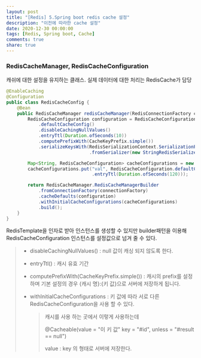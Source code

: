 ```yaml
---
layout: post
title: "[Redis] 5.Spring boot redis cache 설정"
description: "이전에 따라한 cache 설정"
date: 2020-12-30 00:00:00
tags: [Redis, Spring boot, Cache]
comments: true
share: true
---
```




### RedisCacheManager, RedisCacheConfiguration

캐쉬에 대한 설정을 유지하는 클래스. 실제 데이터에 대한 처리는 RedisCache가 담당

```java
@EnableCaching
@Configuration
public class RedisCacheConfig {
    @Bean
    public RedisCacheManager redisCacheManager(RedisConnectionFactory connectionFactory) {
        RedisCacheConfiguration configuration = RedisCacheConfiguration
            .defaultCacheConfig()
            .disableCachingNullValues()
            .entryTtl(Duration.ofSeconds(10))
            .computePrefixWith(CacheKeyPrefix.simple())
            .serializeKeysWith(RedisSerializationContext.SerializationPair
                               .fromSerializer(new StringRedisSerializer()));

        Map<String, RedisCacheConfiguration> cacheConfigurations = new HashMap<>();
        cacheConfigurations.put("val", RedisCacheConfiguration.defaultCacheConfig()
                                .entryTtl(Duration.ofSeconds(120)));

        return RedisCacheManager.RedisCacheManagerBuilder
            .fromConnectionFactory(connectionFactory)
            .cacheDefaults(configuration)
            .withInitialCacheConfigurations(cacheConfigurations)
            .build();
    }
}
```

RedisTemplate을 인자로 받아 인스턴스를 생성할 수 있지만 builder패턴을 이용해 RedisCacheConfiguration 인스턴스를 설정값으로 넘겨 줄 수 있다.

> - disableCachingNullValues() : null 값이 캐싱 되지 않도록 한다.
>
> - entryTtl() : 캐시 유효 기간
>
> - computePrefixWith(CacheKeyPrefix.simple()) : 캐시의 prefix를 설정 하며 기본 설정의 경우 {캐시 명}:{키 값}으로 서버에 저장하게 됩니다.
>
> - withInitialCacheConfigurations : 키 값에 따라 서로 다른 RedisCacheConfiguration을 사용 할 수 있다.
>
>   > 캐시를 사용 하는 곳에서 이렇게 사용하는데
>   >
>   > @Cacheable(value = "이 키 값" key = "#id", unless = "#result == null")
>   >
>   > value : key 의 형태로 서버에 저장한다.


